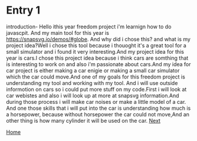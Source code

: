 # Entry 1

introduction- Hello ithis year freedom project i'm learnign how to do javascpit. And my main tool for this year is https://snapsvg.io/demos/#globe. And why did i chose this? and what is my project idea?Well i chose this tool because i thouoght it's a great tool for a small simulator and i found it very interesting.And my project idea for this year is cars.I chose this project idea because i think cars are somthing that is interesting to work on and also i'm passionate about cars.And my idea for car project is either making a car enigie or making a small car simulator which the car could move.And one of my goals for this freedom project is understanding my tool and working with my tool. And i will use outside informotion on cars so i could put more stuff on my code.First i will look at car webistes and also i will look up at more at snapsvg information.And during those process i will make car noises or make a little model of a car. And one those skills that i will put into the car is understanding how much is a horsepower, because without horsepower the car could not move,And an other thing is how many cylinder it will be used on the car.
[Next](entry02.md)

[Home](../README.md)
